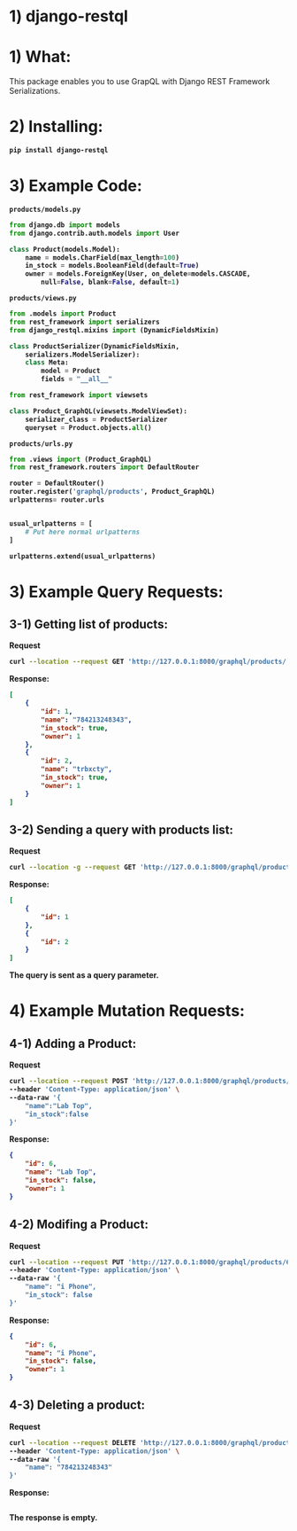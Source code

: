 # 1) django-restql


# 1) What:



This package enables you to use GrapQL with Django REST Framework 
Serializations.



# 2) Installing:

<b>

```bash
pip install django-restql
```
</b>

# 3) Example Code:


<b>



`products/models.py`
```python
from django.db import models
from django.contrib.auth.models import User

class Product(models.Model):
	name = models.CharField(max_length=100)
	in_stock = models.BooleanField(default=True)
	owner = models.ForeignKey(User, on_delete=models.CASCADE, 
		null=False, blank=False, default=1)
```





`products/views.py`
```python
from .models import Product
from rest_framework import serializers
from django_restql.mixins import (DynamicFieldsMixin)

class ProductSerializer(DynamicFieldsMixin, 
	serializers.ModelSerializer):
	class Meta:
		model = Product
		fields = "__all__"

from rest_framework import viewsets

class Product_GraphQL(viewsets.ModelViewSet):
	serializer_class = ProductSerializer
	queryset = Product.objects.all()
```





`products/urls.py`
```python
from .views import (Product_GraphQL)
from rest_framework.routers import DefaultRouter

router = DefaultRouter()
router.register('graphql/products', Product_GraphQL)
urlpatterns= router.urls


usual_urlpatterns = [
	# Put here normal urlpatterns	
]

urlpatterns.extend(usual_urlpatterns)
```


</b>







# 3) Example Query Requests:



## 3-1) Getting list of products:


<b>

Request

```bash
curl --location --request GET 'http://127.0.0.1:8000/graphql/products/'
```


Response:


```json
[
    {
        "id": 1,
        "name": "784213248343",
        "in_stock": true,
        "owner": 1
    },
    {
        "id": 2,
        "name": "trbxcty",
        "in_stock": true,
        "owner": 1
    }
]
```







## 3-2) Sending a query with products list:



Request

```bash
curl --location -g --request GET 'http://127.0.0.1:8000/graphql/products/?query={id}'
```


Response:


```json
[
    {
        "id": 1
    },
    {
        "id": 2
    }
]
```


The query is sent as a query parameter.









# 4) Example Mutation Requests:








## 4-1) Adding a Product:


<b>

Request

```bash
curl --location --request POST 'http://127.0.0.1:8000/graphql/products/' \
--header 'Content-Type: application/json' \
--data-raw '{
    "name":"Lab Top",
    "in_stock":false
}'
```


Response:


```json
{
    "id": 6,
    "name": "Lab Top",
    "in_stock": false,
    "owner": 1
}
```









## 4-2) Modifing a Product:


<b>

Request

```bash
curl --location --request PUT 'http://127.0.0.1:8000/graphql/products/6/' \
--header 'Content-Type: application/json' \
--data-raw '{
    "name": "i Phone",
    "in_stock": false
}'
```


Response:


```json
{
    "id": 6,
    "name": "i Phone",
    "in_stock": false,
    "owner": 1
}
```











## 4-3) Deleting a product:


<b>

Request

```bash
curl --location --request DELETE 'http://127.0.0.1:8000/graphql/products/6/' \
--header 'Content-Type: application/json' \
--data-raw '{
    "name": "784213248343"
}'
```


Response:


```json

```


The response is empty.



















</b>
